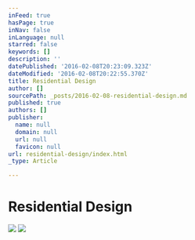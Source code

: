 ```yaml
---
inFeed: true
hasPage: true
inNav: false
inLanguage: null
starred: false
keywords: []
description: ''
datePublished: '2016-02-08T20:23:09.323Z'
dateModified: '2016-02-08T20:22:55.370Z'
title: Residential Design
author: []
sourcePath: _posts/2016-02-08-residential-design.md
published: true
authors: []
publisher:
  name: null
  domain: null
  url: null
  favicon: null
url: residential-design/index.html
_type: Article

---
```

# Residential Design
![](https://the-grid-user-content.s3-us-west-2.amazonaws.com/bd11ea7f-b3c5-462d-b965-9a663336307d.jpg)
![](https://the-grid-user-content.s3-us-west-2.amazonaws.com/6053067d-5dd9-4efd-813f-63ec5f55e729.jpg)